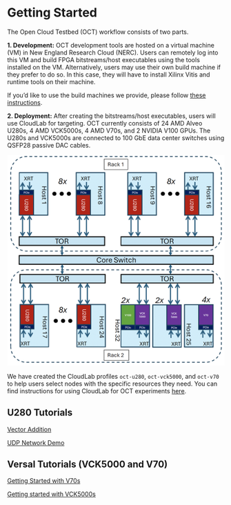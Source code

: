 # Getting Started

The Open Cloud Testbed (OCT) workflow consists of two parts.

**1. Development:** 
OCT development tools are hosted on a virtual machine (VM) in New England Research Cloud (NERC). Users can remotely log into this VM and build FPGA bitstreams/host executables using the tools installed on the VM. Alternatively, users may use their own build machine if they prefer to do so. In this case, they will have to install Xilinx Vitis and runtime tools on their machine.

If you’d like to use the build machines we provide, please follow [these instructions](https://github.com/OCT-FPGA/OCT-Tutorials/blob/master/nercsetup/nerc-vm-guide.md#nerc-vm-user-guide).

**2. Deployment:**
After creating the bitstreams/host executables, users will use CloudLab for targeting. OCT currently consists of 24 AMD Alveo U280s, 4 AMD VCK5000s, 4 AMD V70s, and 2 NVIDIA V100 GPUs. The U280s and VCK5000s are connected to 100 GbE data center switches using QSFP28 passive DAC cables. 

![plot](images/oct-arch.jpg)

We have created the CloudLab profiles ```oct-u280```, ```oct-vck5000```, and ```oct-v70``` to help users select nodes with the specific resources they need. You can find instructions for using CloudLab for OCT experiments [here](https://github.com/OCT-FPGA/OCT-Tutorials/tree/master/cloudlab-setup).

## U280 Tutorials

[Vector Addition](https://github.com/OCT-FPGA/Vitis-Tutorials-U280/tree/2022.2/VitisAccelHelloWorld)

[UDP Network Demo](https://github.com/OCT-FPGA/udp-network-demo)

## Versal Tutorials (VCK5000 and V70)

[Getting Started with V70s](https://github.com/OCT-FPGA/versal-tutorials/blob/main/v70-getting-started.md)

[Getting started with VCK5000s](https://github.com/OCT-FPGA/versal-tutorials/blob/main/vck5000-getting-started.md)
